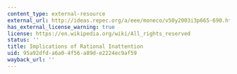 ```yaml
---
content_type: external-resource
external_url: http://ideas.repec.org/a/eee/moneco/v50y2003i3p665-690.html
has_external_license_warning: true
license: https://en.wikipedia.org/wiki/All_rights_reserved
status: ''
title: Implications of Rational Inattention
uid: 95a92dfd-a6a0-4f56-a89d-e2224ec9af59
wayback_url: ''
---
```

